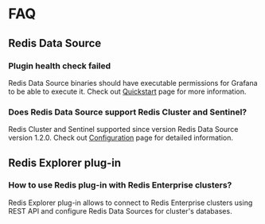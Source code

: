 # FAQ

## Redis Data Source

### Plugin health check failed

Redis Data Source binaries should have executable permissions for Grafana to be able to execute it. Check out [Quickstart](quickstart.md#install-without-internet-access) page for more information.

### Does Redis Data Source support Redis Cluster and Sentinel?

Redis Cluster and Sentinel supported since version Redis Data Source version 1.2.0. Check out [Configuration](redis-datasource/configuration.md) page for detailed information.

## Redis Explorer plug-in

### How to use Redis plug-in with Redis Enterprise clusters?

Redis Explorer plug-in allows to connect to Redis Enterprise clusters using REST API and configure Redis Data Sources for cluster's databases.
